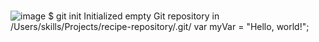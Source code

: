 # 
![image](https://github.com/user-attachments/assets/663c4d23-9881-4d09-bd5a-df21f1fa1c9d)
$ git init
Initialized empty Git repository in /Users/skills/Projects/recipe-repository/.git/
var myVar = "Hello, world!";
